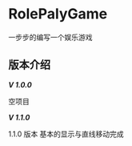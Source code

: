# RolePalyGame

一步步的编写一个娱乐游戏











## 版本介绍

___V 1.0.0___

空项目

___V 1.1.0___

1.1.0 版本 基本的显示与直线移动完成
